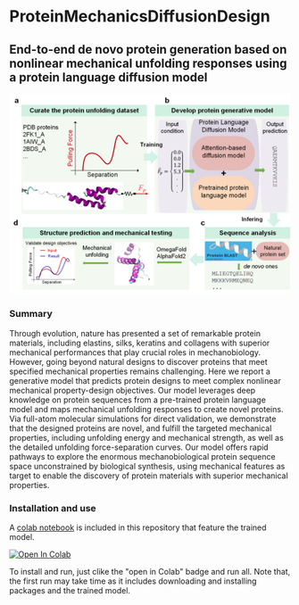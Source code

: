# ProteinMechanicsDiffusionDesign

## End-to-end de novo protein generation based on nonlinear mechanical unfolding responses using a protein language diffusion model


![plot](./documents/Figure1.png)

### Summary
Through evolution, nature has presented a set of remarkable protein materials, including elastins, silks, keratins and collagens with superior mechanical performances that play crucial roles in mechanobiology. However, going beyond natural designs to discover proteins that meet specified mechanical properties remains challenging. Here we report a generative model that predicts protein designs to meet complex nonlinear mechanical property-design objectives. Our model leverages deep knowledge on protein sequences from a pre-trained protein language model and maps mechanical unfolding responses to create novel proteins. Via full-atom molecular simulations for direct validation, we demonstrate that the designed proteins are novel, and fulfill the targeted mechanical properties, including unfolding energy and mechanical strength, as well as the detailed unfolding force-separation curves. Our model offers rapid pathways to explore the enormous mechanobiological protein sequence space unconstrained by biological synthesis, using mechanical features as target to enable the discovery of protein materials with superior mechanical properties.


### Installation and use

A [colab notebook](./notebook_for_colab/pLDM_inferring_standalong_colab.ipynb) is included in this repository that feature the trained model. <br />

<a target="_blank" href="https://colab.research.google.com/github/lamm-mit/ProteinMechanicsDiffusionDesign/blob/main/notebook_for_colab/pLDM_inferring_standalong_colab.ipynb">
  <img src="https://colab.research.google.com/assets/colab-badge.svg" alt="Open In Colab"/>
</a> 
  

To install and run, just clike the "open in Colab" badge and run all.
Note that, the first run may take time as it includes downloading and installing packages and the trained model.

